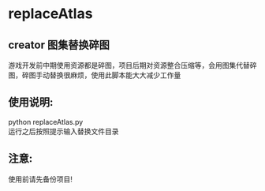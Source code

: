 replaceAtlas
===

creator 图集替换碎图
---
游戏开发前中期使用资源都是碎图，项目后期对资源整合压缩等，会用图集代替碎图，碎图手动替换很麻烦，使用此脚本能大大减少工作量



使用说明:
---
python replaceAtlas.py
<br>运行之后按照提示输入替换文件目录</br>


注意:
---
使用前请先备份项目!
